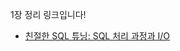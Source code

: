 1장 정리 링크입니다!
- [친절한 SQL 튜닝: SQL 처리 과정과 I/O](https://medium.com/@Hailey24/%EC%B9%9C%EC%A0%88%ED%95%9C-sql-%ED%8A%9C%EB%8B%9D-sql-%EC%B2%98%EB%A6%AC-%EA%B3%BC%EC%A0%95%EA%B3%BC-i-o-fa7b4cb7023a)
